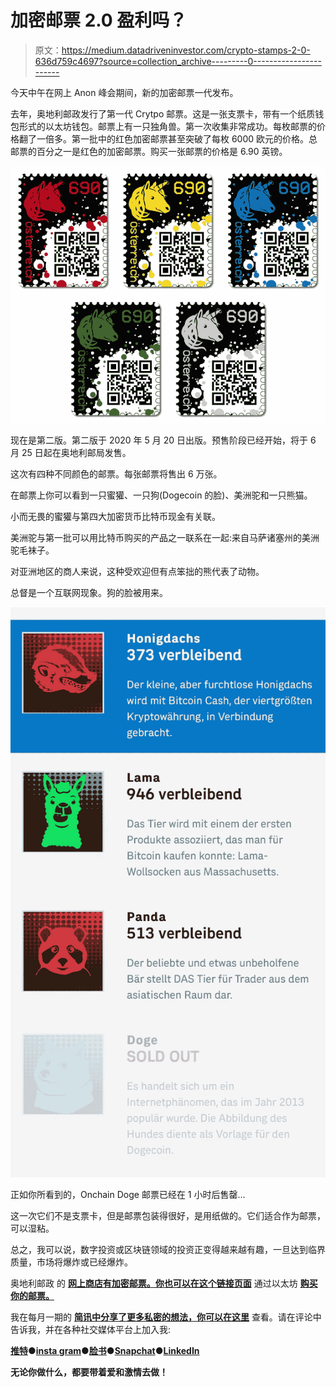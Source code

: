 # 加密邮票 2.0 盈利吗？

> 原文：<https://medium.datadriveninvestor.com/crypto-stamps-2-0-636d759c4697?source=collection_archive---------0----------------------->

今天中午在网上 Anon 峰会期间，新的加密邮票一代发布。

去年，奥地利邮政发行了第一代 Crytpo 邮票。这是一张支票卡，带有一个纸质钱包形式的以太坊钱包。邮票上有一只独角兽。第一次收集非常成功。每枚邮票的价格翻了一倍多。第一批中的红色加密邮票甚至突破了每枚 6000 欧元的价格。总邮票的百分之一是红色的加密邮票。购买一张邮票的价格是 6.90 英镑。

![](img/9d326210c0be6ade10c0e356bda8015c.png)

现在是第二版。第二版于 2020 年 5 月 20 日出版。预售阶段已经开始，将于 6 月 25 日起在奥地利邮局发售。

这次有四种不同颜色的邮票。每张邮票将售出 6 万张。

在邮票上你可以看到一只蜜獾、一只狗(Dogecoin 的脸)、美洲驼和一只熊猫。

小而无畏的蜜獾与第四大加密货币比特币现金有关联。

美洲驼与第一批可以用比特币购买的产品之一联系在一起:来自马萨诸塞州的美洲驼毛袜子。

对亚洲地区的商人来说，这种受欢迎但有点笨拙的熊代表了动物。

总督是一个互联网现象。狗的脸被用来。

![](img/f62a08679d86423cc4e7e02923e3a77c.png)

正如你所看到的，Onchain Doge 邮票已经在 1 小时后售罄…

这一次它们不是支票卡，但是邮票包装得很好，是用纸做的。它们适合作为邮票，可以湿粘。

总之，我可以说，数字投资或区块链领域的投资正变得越来越有趣，一旦达到临界质量，市场将爆炸或已经爆炸。

奥地利邮政 的 [**网上商店有加密邮票。你也可以在这个链接页面**](https://onlineshop.post.at/onlineshop/briefmarken---philatelie/crypto-stamps_391?changeLanguage=1) 通过以太坊 [**购买你的邮票。**](https://crypto.post.at/presale/)

我在每月一期的 [**简讯中分享了更多私密的想法，你可以在这里**](https://mailchi.mp/bf8f8e8ed697/keep-in-touch-with-lukas) 查看。请在评论中告诉我，并在各种社交媒体平台上加入我:

[**推特**](https://twitter.com/WiesfleckerL)●[**insta gram**](https://www.instagram.com/lukaswiesflecker/)●[**脸书**](https://www.facebook.com/lukaswiesfleckerr)●[**Snapchat**](https://www.snapchat.com/add/luggooo)**●[**LinkedIn**](https://www.linkedin.com/in/lukas-wiesflecker-1b11251a5/)**

**无论你做什么，都要带着爱和激情去做！**